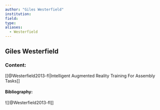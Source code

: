 ```yaml
---
author: "Giles Westerfield"
institution:
field:
type:
aliases:
  - Westerfield
---
```


## Giles Westerfield

### Content:
[[@Westerfield2013-fl|Intelligent Augmented Reality Training For Assembly Tasks]]

#### Bibliography:

![[@Westerfield2013-fl]]